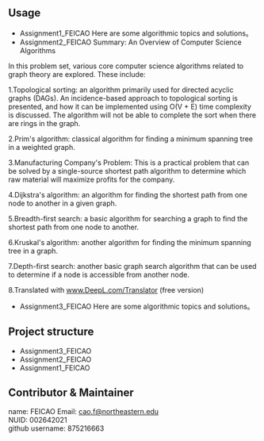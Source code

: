 ## Usage
- Assignment1_FEICAO
Here are some algorithmic topics and solutions。
- Assignment2_FEICAO
Summary: An Overview of Computer Science Algorithms

In this problem set, various core computer science algorithms related to graph theory are explored. These include:

1.Topological sorting: an algorithm primarily used for directed acyclic graphs (DAGs). An incidence-based approach to topological sorting is presented, and how it can be implemented using O(V + E) time complexity is discussed. The algorithm will not be able to complete the sort when there are rings in the graph.

2.Prim's algorithm: classical algorithm for finding a minimum spanning tree in a weighted graph.

3.Manufacturing Company's Problem: This is a practical problem that can be solved by a single-source shortest path algorithm to determine which raw material will maximize profits for the company.

4.Dijkstra's algorithm: an algorithm for finding the shortest path from one node to another in a given graph.

5.Breadth-first search: a basic algorithm for searching a graph to find the shortest path from one node to another.

6.Kruskal's algorithm: another algorithm for finding the minimum spanning tree in a graph.

7.Depth-first search: another basic graph search algorithm that can be used to determine if a node is accessible from another node.

8.Translated with www.DeepL.com/Translator (free version)

- Assignment3_FEICAO
Here are some algorithmic topics and solutions。

## Project structure
- Assignment3_FEICAO 
- Assignment2_FEICAO  
- Assignment1_FEICAO 

## Contributor & Maintainer
name: FEICAO 
Email: cao.f@northeastern.edu  
NUID: 002642021  
github username: 875216663  